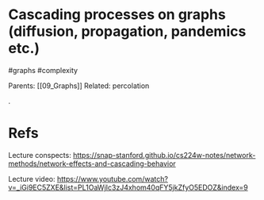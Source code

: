 # Cascading processes on graphs (diffusion, propagation, pandemics etc.)

#graphs #complexity

Parents: [[09_Graphs]]
Related: percolation

.

# Refs

Lecture conspects:
https://snap-stanford.github.io/cs224w-notes/network-methods/network-effects-and-cascading-behavior

Lecture video:
https://www.youtube.com/watch?v=_iGi9EC5ZXE&list=PL1OaWjIc3zJ4xhom40qFY5jkZfyO5EDOZ&index=9